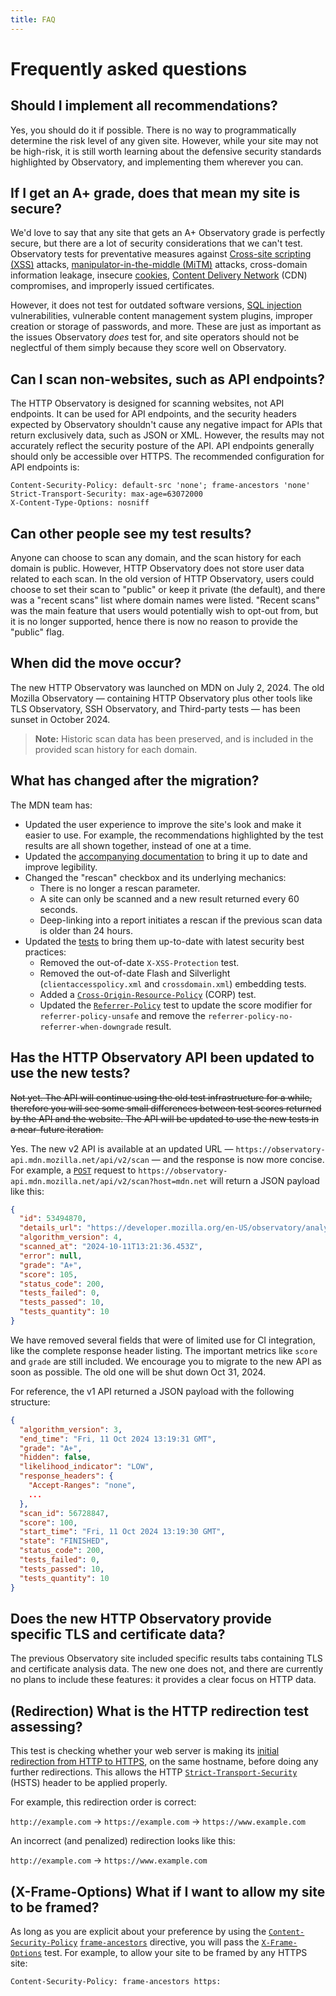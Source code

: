 ```yaml
---
title: FAQ
---
```


# Frequently asked questions

## Should I implement all recommendations?

Yes, you should do it if possible. There is no way to programmatically determine
the risk level of any given site. However, while your site may not be high-risk,
it is still worth learning about the defensive security standards highlighted by
Observatory, and implementing them wherever you can.

## If I get an A+ grade, does that mean my site is secure?

We'd love to say that any site that gets an A+ Observatory grade is perfectly
secure, but there are a lot of security considerations that we can't test.
Observatory tests for preventative measures against
[Cross-site scripting (XSS)](/en-US/docs/Glossary/Cross-site_scripting) attacks,
[manipulator-in-the-middle (MiTM)](/en-US/docs/Glossary/MitM) attacks,
cross-domain information leakage, insecure
[cookies](/en-US/docs/Web/HTTP/Cookies),
[Content Delivery Network](/en-US/docs/Glossary/CDN) (CDN) compromises, and
improperly issued certificates.

However, it does not test for outdated software versions,
[SQL injection](/en-US/docs/Glossary/SQL_Injection) vulnerabilities, vulnerable
content management system plugins, improper creation or storage of passwords,
and more. These are just as important as the issues Observatory _does_ test for,
and site operators should not be neglectful of them simply because they score
well on Observatory.

## Can I scan non-websites, such as API endpoints?

The HTTP Observatory is designed for scanning websites, not API endpoints. It
can be used for API endpoints, and the security headers expected by Observatory
shouldn't cause any negative impact for APIs that return exclusively data, such
as JSON or XML. However, the results may not accurately reflect the security
posture of the API. API endpoints generally should only be accessible over
HTTPS. The recommended configuration for API endpoints is:

```http
Content-Security-Policy: default-src 'none'; frame-ancestors 'none'
Strict-Transport-Security: max-age=63072000
X-Content-Type-Options: nosniff
```

## Can other people see my test results?

Anyone can choose to scan any domain, and the scan history for each domain is
public. However, HTTP Observatory does not store user data related to each scan.
In the old version of HTTP Observatory, users could choose to set their scan to
"public" or keep it private (the default), and there was a "recent scans" list
where domain names were listed. "Recent scans" was the main feature that users
would potentially wish to opt-out from, but it is no longer supported, hence
there is now no reason to provide the "public" flag.

## When did the move occur?

The new HTTP Observatory was launched on MDN on July 2, 2024. The old Mozilla
Observatory — containing HTTP Observatory plus other tools like TLS Observatory,
SSH Observatory, and Third-party tests — has been sunset in October 2024.

> **Note:** Historic scan data has been preserved, and is included in the
> provided scan history for each domain.

## What has changed after the migration?

The MDN team has:

- Updated the user experience to improve the site's look and make it easier to
  use. For example, the recommendations highlighted by the test results are all
  shown together, instead of one at a time.
- Updated the
  [accompanying documentation](/en-US/docs/Web/Security/Practical_implementation_guides#content_security_fundamentals)
  to bring it up to date and improve legibility.
- Changed the "rescan" checkbox and its underlying mechanics:
  - There is no longer a rescan parameter.
  - A site can only be scanned and a new result returned every 60 seconds.
  - Deep-linking into a report initiates a rescan if the previous scan data is
    older than 24 hours.
- Updated the
  [tests](/en-US/observatory/docs/tests_and_scoring#tests-and-score-modifiers)
  to bring them up-to-date with latest security best practices:
  - Removed the out-of-date `X-XSS-Protection` test.
  - Removed the out-of-date Flash and Silverlight (`clientaccesspolicy.xml` and
    `crossdomain.xml`) embedding tests.
  - Added a
    [`Cross-Origin-Resource-Policy`](/en-US/docs/Web/HTTP/Headers/Cross-Origin-Resource-Policy)
    (CORP) test.
  - Updated the
    [`Referrer-Policy`](/en-US/docs/Web/HTTP/Headers/Referrer-Policy) test to
    update the score modifier for `referrer-policy-unsafe` and remove the
    `referrer-policy-no-referrer-when-downgrade` result.

## Has the HTTP Observatory API been updated to use the new tests?

~~Not yet. The API will continue using the old test infrastructure for a while,
therefore you will see some small differences between test scores returned by
the API and the website. The API will be updated to use the new tests in a
near-future iteration.~~

Yes. The new v2 API is available at an updated URL — `https://observatory-api.mdn.mozilla.net/api/v2/scan` — and the
response is now more concise. For example, a [`POST`](/en-US/docs/Web/HTTP/Methods/POST) request to
`https://observatory-api.mdn.mozilla.net/api/v2/scan?host=mdn.net` will return a
JSON payload like this:

```json
{
  "id": 53494870,
  "details_url": "https://developer.mozilla.org/en-US/observatory/analyze?host=mdn.dev",
  "algorithm_version": 4,
  "scanned_at": "2024-10-11T13:21:36.453Z",
  "error": null,
  "grade": "A+",
  "score": 105,
  "status_code": 200,
  "tests_failed": 0,
  "tests_passed": 10,
  "tests_quantity": 10
}
```

We have removed several fields that were of limited use for CI integration,
like the complete response header listing. The important metrics like `score` and
`grade` are still included. We encourage you to migrate to the new API as soon
as possible. The old one will be shut down Oct 31, 2024.

For reference, the v1 API returned a JSON payload with the following structure:

```json
{
  "algorithm_version": 3,
  "end_time": "Fri, 11 Oct 2024 13:19:31 GMT",
  "grade": "A+",
  "hidden": false,
  "likelihood_indicator": "LOW",
  "response_headers": {
    "Accept-Ranges": "none",
    ...
  },
  "scan_id": 56728847,
  "score": 100,
  "start_time": "Fri, 11 Oct 2024 13:19:30 GMT",
  "state": "FINISHED",
  "status_code": 200,
  "tests_failed": 0,
  "tests_passed": 10,
  "tests_quantity": 10
}
```

## Does the new HTTP Observatory provide specific TLS and certificate data?

The previous Observatory site included specific results tabs containing TLS and
certificate analysis data. The new one does not, and there are currently no
plans to include these features: it provides a clear focus on HTTP data.

## (Redirection) What is the HTTP redirection test assessing?

This test is checking whether your web server is making its
[initial redirection from HTTP to HTTPS](/en-US/docs/Web/Security/Practical_implementation_guides/TLS#http_redirection),
on the same hostname, before doing any further redirections. This allows the
HTTP
[`Strict-Transport-Security`](/en-US/docs/Web/HTTP/Headers/Strict-Transport-Security)
(HSTS) header to be applied properly.

For example, this redirection order is correct:

`http://example.com` → `https://example.com` → `https://www.example.com`

An incorrect (and penalized) redirection looks like this:

`http://example.com` → `https://www.example.com`

## (X-Frame-Options) What if I want to allow my site to be framed?

As long as you are explicit about your preference by using the
[`Content-Security-Policy`](/en-US/docs/Web/HTTP/Headers/Content-Security-Policy)
[`frame-ancestors`](/en-US/docs/Web/HTTP/Headers/Content-Security-Policy/frame-ancestors)
directive, you will pass the
[`X-Frame-Options`](/en-US/docs/Web/HTTP/Headers/X-Frame-Options) test. For
example, to allow your site to be framed by any HTTPS site:

```http
Content-Security-Policy: frame-ancestors https:
```
